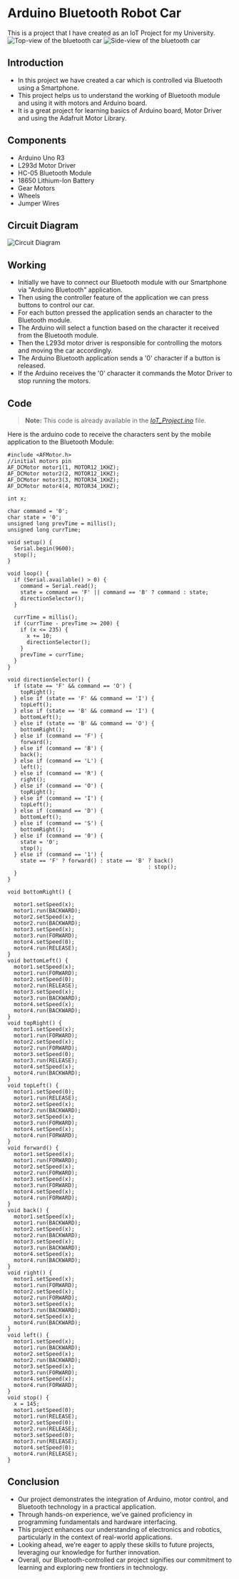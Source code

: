 # Arduino Bluetooth Robot Car

This is a project that I have created as an IoT Project for my University.
![Top-view of the bluetooth car](/assets/images/image1.png)
![Side-view of the bluetooth car](/assets/images/image2.png)

## Introduction

- In this project we have created a car which is controlled via Bluetooth using a Smartphone.
- This project helps us to understand the working of Bluetooth module and using it with motors and Arduino board.
- It is a great project for learning basics of Arduino board, Motor Driver and using the Adafruit Motor Library.

## Components

- Arduino Uno R3
- L293d Motor Driver
- HC-05 Bluetooth Module
- 18650 Lithium-Ion Battery
- Gear Motors
- Wheels
- Jumper Wires

## Circuit Diagram

![Circuit Diagram](/assets/images/circuit_diagram.png)

## Working

- Initially we have to connect our Bluetooth module with our Smartphone via "Arduino Bluetooth" application.
- Then using the controller feature of the application we can press buttons to control our car.
- For each button pressed the application sends an character to the Bluetooth module.
- The Arduino will select a function based on the character it received from the Bluetooth module.
- Then the L293d motor driver is responsible for controlling the motors and moving the car accordingly.
- The Arduino Bluetooth application sends a '0' character if a button is released.
- If the Arduino receives the '0' character it commands the Motor Driver to stop running the motors.

## Code
 > __Note:__ This code is already available in the [*IoT_Project.ino*](/IoT_Project.ino) file.

 Here is the arduino code to receive the characters sent by the mobile application to the Bluetooth Module:

```
#include <AFMotor.h>
//initial motors pin
AF_DCMotor motor1(1, MOTOR12_1KHZ);
AF_DCMotor motor2(2, MOTOR12_1KHZ);
AF_DCMotor motor3(3, MOTOR34_1KHZ);
AF_DCMotor motor4(4, MOTOR34_1KHZ);

int x;

char command = '0';
char state = '0';
unsigned long prevTime = millis();
unsigned long currTime;

void setup() {
  Serial.begin(9600);
  stop();
}

void loop() {
  if (Serial.available() > 0) {
    command = Serial.read();
    state = command == 'F' || command == 'B' ? command : state;
    directionSelector();
  }

  currTime = millis();
  if (currTime - prevTime >= 200) {
    if (x <= 235) {
      x += 10;
      directionSelector();
    }
    prevTime = currTime;
  }
}

void directionSelector() {
  if (state == 'F' && command == 'O') {
    topRight();
  } else if (state == 'F' && command == 'I') {
    topLeft();
  } else if (state == 'B' && command == 'I') {
    bottomLeft();
  } else if (state == 'B' && command == 'O') {
    bottomRight();
  } else if (command == 'F') {
    forward();
  } else if (command == 'B') {
    back();
  } else if (command == 'L') {
    left();
  } else if (command == 'R') {
    right();
  } else if (command == 'O') {
    topRight();
  } else if (command == 'I') {
    topLeft();
  } else if (command == 'D') {
    bottomLeft();
  } else if (command == 'S') {
    bottomRight();
  } else if (command == '0') {
    state = '0';
    stop();
  } else if (command == '1') {
    state == 'F' ? forward() : state == 'B' ? back()
                                            : stop();
  }
}

void bottomRight() {

  motor1.setSpeed(x);
  motor1.run(BACKWARD);
  motor2.setSpeed(x);
  motor2.run(BACKWARD);
  motor3.setSpeed(x);
  motor3.run(FORWARD);
  motor4.setSpeed(0);
  motor4.run(RELEASE);
}
void bottomLeft() {
  motor1.setSpeed(x);
  motor1.run(FORWARD);
  motor2.setSpeed(0);
  motor2.run(RELEASE);
  motor3.setSpeed(x);
  motor3.run(BACKWARD);
  motor4.setSpeed(x);
  motor4.run(BACKWARD);
}
void topRight() {
  motor1.setSpeed(x);
  motor1.run(FORWARD);
  motor2.setSpeed(x);
  motor2.run(FORWARD);
  motor3.setSpeed(0);
  motor3.run(RELEASE);
  motor4.setSpeed(x);
  motor4.run(BACKWARD);
}
void topLeft() {
  motor1.setSpeed(0);
  motor1.run(RELEASE);
  motor2.setSpeed(x);
  motor2.run(BACKWARD);
  motor3.setSpeed(x);
  motor3.run(FORWARD);
  motor4.setSpeed(x);
  motor4.run(FORWARD);
}
void forward() {
  motor1.setSpeed(x);
  motor1.run(FORWARD);
  motor2.setSpeed(x);
  motor2.run(FORWARD);
  motor3.setSpeed(x);
  motor3.run(FORWARD);
  motor4.setSpeed(x);
  motor4.run(FORWARD);
}
void back() {
  motor1.setSpeed(x);
  motor1.run(BACKWARD);
  motor2.setSpeed(x);
  motor2.run(BACKWARD);
  motor3.setSpeed(x);
  motor3.run(BACKWARD);
  motor4.setSpeed(x);
  motor4.run(BACKWARD);
}
void right() {
  motor1.setSpeed(x);
  motor1.run(FORWARD);
  motor2.setSpeed(x);
  motor2.run(FORWARD);
  motor3.setSpeed(x);
  motor3.run(BACKWARD);
  motor4.setSpeed(x);
  motor4.run(BACKWARD);
}
void left() {
  motor1.setSpeed(x);
  motor1.run(BACKWARD);
  motor2.setSpeed(x);
  motor2.run(BACKWARD);
  motor3.setSpeed(x);
  motor3.run(FORWARD);
  motor4.setSpeed(x);
  motor4.run(FORWARD);
}
void stop() {
  x = 145;
  motor1.setSpeed(0);
  motor1.run(RELEASE);
  motor2.setSpeed(0);
  motor2.run(RELEASE);
  motor3.setSpeed(0);
  motor3.run(RELEASE);
  motor4.setSpeed(0);
  motor4.run(RELEASE);
}
```
## Conclusion

 - Our project demonstrates the integration of Arduino, motor control, and Bluetooth technology in a practical application.
 - Through hands-on experience, we've gained proficiency in programming fundamentals and hardware interfacing.
 - This project enhances our understanding of electronics and robotics, particularly in the context of real-world applications.
 - Looking ahead, we're eager to apply these skills to future projects, leveraging our knowledge for further innovation.
 - Overall, our Bluetooth-controlled car project signifies our commitment to learning and exploring new frontiers in technology.
 